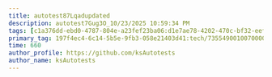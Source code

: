 ```yaml
---
title: autotest87Lqadupdated
description: autotest7Gug3O_10/23/2025 10:59:34 PM
tags: [c1a376dd-ebd0-4787-804e-a23fef23ba06:d1e7ae78-4202-470c-bf32-eef58f395288/9fa7ee94-dd61-4dcb-bd6f-d6fce4c53cf5]
primary_tag: 197f4ec4-6c14-5b5e-9fb3-058e21403d41:tech/73554900100700000996/67838200100800006287
time: 660
author_profile: https://github.com/ksAutotests
author_name: ksAutotests
---
```

